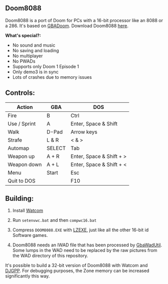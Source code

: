 ## Doom8088
Doom8088 is a port of Doom for PCs with a 16-bit processor like an 8088 or a 286.
It's based on [GBADoom](https://github.com/doomhack/GBADoom).
Download Doom8088 [here](https://github.com/FrenkelS/Doom8088/releases).

**What's special?:**
 - No sound and music
 - No saving and loading
 - No multiplayer
 - No PWADs
 - Supports only Doom 1 Episode 1
 - Only demo3 is in sync
 - Lots of crashes due to memory issues
 
## Controls:
|Action      |GBA   |DOS                     |
|------------|------|------------------------|
|Fire        |B     |Ctrl                    |
|Use / Sprint|A     |Enter, Space & Shift    |
|Walk        |D-Pad |Arrow keys              |
|Strafe      |L & R |< & >                   |
|Automap     |SELECT|Tab                     |
|Weapon up   |A + R |Enter, Space & Shift + >|
|Weapon down |A + L |Enter, Space & Shift + <|
|Menu        |Start |Esc                     |
|Quit to DOS |      |F10                     |

## Building:
1) Install [Watcom](https://github.com/open-watcom/open-watcom-v2)

2) Run `setenvwc.bat` and then `compwc16.bat`

3) Compress `DOOM8088.EXE` with [LZEXE](https://bellard.org/lzexe.html), just like all the other 16-bit id Software games.

4) Doom8088 needs an IWAD file that has been processed by [GbaWadUtil](https://github.com/doomhack/GbaWadUtil).
   Some lumps in the WAD need to be replaced by the raw pictures from the WAD directory of this repository.

It's possible to build a 32-bit version of Doom8088 with Watcom and [DJGPP](https://github.com/andrewwutw/build-djgpp). For debugging purposes, the Zone memory can be increased significantly this way.
